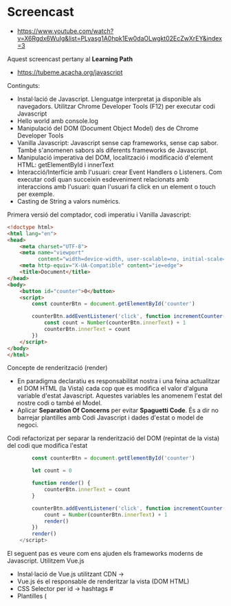 # Screencast

- https://www.youtube.com/watch?v=X6Rgdx6WuIg&list=PLyasg1A0hpk1Ew0daOLwgkt02EcZwXrEY&index=3

Aquest screencast pertany al **Learning Path**

- https://tubeme.acacha.org/javascript

Continguts:
- Instal·lació de Javascript. Llenguatge interpretat ja disponible als navegadors. Utilitzar Chrome Developer Tools (F12) per executar codi Javascript
- Hello world amb console.log
- Manipulació del DOM (Document Object Model) des de Chrome Developer Tools
- Vanilla Javascript: Javascript sense cap frameworks, sense cap sabor. També s'anomenen sabors als diferents frameworks de Javascript.
- Manipulació imperativa del DOM, localització i modificació d'element HTML: getElementById i innerText
- Interacció/Interfície amb l'usuari: crear Event Handlers o Listeners. Com executar codi quan succeixin esdeveniment relacionats amb interaccions amb l'usuari: quan l'usuari fa click en un element o touch per exemple.
- Casting de String a valors numèrics.

Primera versió del comptador, codi imperatiu i Vanilla Javascript:

```html
<!doctype html>
<html lang="en">
<head>
    <meta charset="UTF-8">
    <meta name="viewport"
          content="width=device-width, user-scalable=no, initial-scale=1.0, maximum-scale=1.0, minimum-scale=1.0">
    <meta http-equiv="X-UA-Compatible" content="ie=edge">
    <title>Document</title>
</head>
<body>
    <button id="counter">0</button>
    <script>
        const counterBtn = document.getElementById('counter')

        counterBtn.addEventListener('click', function incrementCounter() {
            const count = Number(counterBtn.innerText) + 1
            counterBtn.innerText = count
        })
    </script>
</body>
</html>
```

Concepte de renderització (render)
- En paradigma declaratiu es responsabilitat nostra i una feina actualitzar el DOM HTML (la Vista) cada cop que es modifica el valor d'alguna variable d'estat Javascript. Aquestes variables les anomenem l'estat del nostre codi o també el Model. 
- Aplicar **Separation Of Concerns** per evitar **Spaguetti Code**. És a dir no barrejar plantilles amb Codi Javascript i dades d'estat o model de negoci.

Codi refactorizat per separar la renderització del DOM (repintat de la vista) del codi que modifica l'estat

```javascript
        const counterBtn = document.getElementById('counter')

        let count = 0

        function render() {
            counterBtn.innerText = count
        }

        counterBtn.addEventListener('click', function incrementCounter() {
            count = Number(counterBtn.innerText) + 1
            render()
        })
        render()
    </script>
```

El seguent pas es veure com ens ajuden els frameworks moderns de Javascript. Utilitzem Vue.js
- Instal·lació de Vue.js utilitzant CDN -> 
- Vue.js és el responsable de renderitzar la vista (DOM HTML)
- CSS Selector per id -> hashtags #
- Plantilles (<template>) Vue. Separation of Concerns, "Model Controlador Vista" on al controlador se l'anomena ModelView o ViewModel -> vm
- Igual que Laravel Blade utilitza Moustaches {{ }}
- Instal·lació de Vue dev tools. Atenció hi ha dos versions per Vue 3 i Vue2: https://chrome.google.com/webstore/detail/vuejs-devtools/ljjemllljcmogpfapbkkighbhhppjdbg
- Concepte: Reactiu -> VueJS reacciona als canvis de l'estat/model/variables Javascript    


Exemple amb Vue.js:
    
```html
    
    <!--VIEW -> PLANTILLA VUE JS-->
<div id="app">
    <p>{{ counter }}</p>
    <button @click="increment">+</button>
    <button @click="decrement()">-</button>
</div>

<!--// MODEL COM EL CONTROLADOR -> VVMM ->-->
<script src="https://cdn.jsdelivr.net/npm/vue@2.6.14/dist/vue.js"></script>

<script>
    var app = new Vue({
        el: '#app', // CSS SELECTOR -> http://youtube.acacha.org/html
        data: {
            counter: 0
        },
        methods: {
            increment() {
                this.counter++
            },
            decrement() {
                this.counter--
            }
        }
    })
</script>
```
    
- Comparació de quantitat de codi a escriure repetitiu (codi boilerplate) entre VueJs i Vanilla Javascript
    
**WEB COMPONENTS**
    
- Similar als components amb Laravel Blade. Mateix concepte. També utilitzar web components a Ionic. 
- Docs: https://vuejs.org/v2/guide/components.html
- IMPORTANT: tenim sistemes de palntilles per treballar amb Vue -> vue-cli o vite
    
# Objectiu

- Aprendre Javascript
- Learning by doing
- Counter
- Objectiu final -> Programació declarativa -> Vue.js
- Com no val la pena utilitzar programació imperativa "clàsica" tennint 
- alternatives modernes en paradigma declaratiu -> Vue.js
- DOM -> Manipulation del DOM

# Passos
- Installation -> Depèn -> JAVASCRIPT PER A FRONTEND -> amb NodeJs Ionic -> Vue
- Llenguatge interpretat -> Tenim un interpret incrustat als navegadors
- Code editor: phpstorm -> webstorm. També es pot utilitzar Code.
- Variables
- Objecte predefinits: Document Object-> DOM
- Separate Logic form presentation -> MVC -> Model Vista controlador
- Quin és el model en javascript? No hi ha base de dades? APIs, XHR -> Si ens centrem purament frontend -> variables
- I el controlador? simplement el codi que junta Vista i Model
- La vista -> document HTML -> plantilles
- Exemple comptador -> variable counter és el model, variable que representa l'estat de la vista

Concepte estat:
- Dos formes de manipular/canviar l'estat:
- Paradigma imperatiu -> indiquem amb comances com fer la modificació
- Paradigma declaratiu -> Definim el que cal fer i un altre ho fa (framework declaratiu tipus Vue, React)
